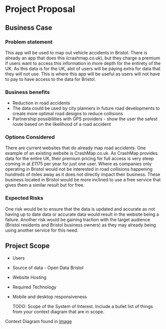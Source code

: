 # Project Proposal

## Business Case

### Problem statement
This app will be used to map out vehicle accidents in Bristol. There is already an app that does this (crashmap.co.uk),
but they charge a premium if users want to access this information in more depth for the entirety of the UK. As this data is for the UK, alot of users
will be paying extra for data that they will not use. This is where this app will be useful as users will not have to pay to have access to the data for Bristol.

### Business benefits
- Reduction in road accidents
- The data could be used by city planners in future road developments to create more optimal road designs to reduce collisions
- Partnership possibilities with GPS providers - show the user the safest route based on the likelihood of a road accident

### Options Considered
There are current websites that do already map road accidents. One example of an existing website is CrashMap.co.uk.
As CrashMap provides data for the entire UK, their premium pricing for full access is very steep coming in at £1175 
per year for just one user. Where as companies only operating in Bristol would not be interested in road collisions 
happening hundreds of miles away as it does not directly impact their business. These business located in Bristol
would be more inclined to use a free service that gives them a similar result but for free.

### Expected Risks
One risk would be to ensure that the data is updated and accurate as not having up to date data or accurate
data would result in the website being a failure. Another risk would be gaining traction with the target 
audience (Bristol residents and Bristol business owners) as they may already being using another service for this need.

## Project Scope
- Users
- Source of data - Open Data Bristol
- Website Hosting
- Required Technology
- Mobile and desktop responsiveness

  TODO: Scope of the System of Interest. Include a bullet list of things from your context diagram that are in scope.

Context Diagram found in [Image](images/context.png)
